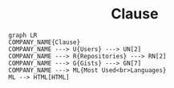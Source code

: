 <h1 align="center">Clause</h1>

```mermaid
graph LR
COMPANY_NAME{Clause}
COMPANY_NAME ---> U{Users} ---> UN[2]
COMPANY_NAME ---> R{Repositories} ---> RN[2]
COMPANY_NAME ---> G{Gists} ---> GN[7]
COMPANY_NAME ---> ML{Most Used<br>Languages}
ML --> HTML[HTML]
```
